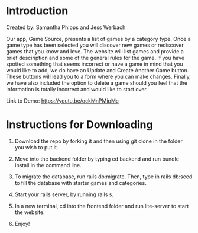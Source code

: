 # Introduction #
Created by: Samantha Phipps and Jess Werbach

Our app, Game Source, presents a list of games by a category type. Once a game type has been selected you will discover new games or rediscover games that you know and love. The website will list games and provide a brief desciription and some of the general rules for the game. If you have spotted something that seems incorrect or have a game in mind that you would like to add, we do have an Update and Create Another Game button. These buttons will lead you to a form where you can make changes. Finally, we have also included the option to delete a game should you feel that the information is totally incorrect and would like to start over.

Link to Demo: https://youtu.be/ockMnPMipMc

# Instructions for Downloading #

1. Download the repo by forking it and then using git clone in the folder you wish to put it. 

2. Move into the backend folder by typing cd backend and run bundle install in the command line. 

3. To migrate the database, run rails db:migrate. Then, type in rails db:seed to fill the database with starter games and categories. 

4. Start your rails server, by running rails s. 

5. In a new terminal, cd into the frontend folder and run lite-server to start the website. 

6. Enjoy!

